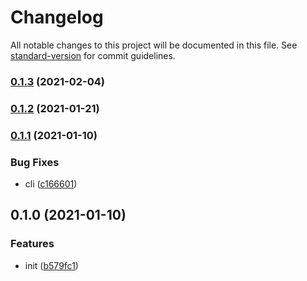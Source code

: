 # Changelog

All notable changes to this project will be documented in this file. See [standard-version](https://github.com/conventional-changelog/standard-version) for commit guidelines.

### [0.1.3](https://github.com/UniversalNotification/universal-notification-js/compare/v0.1.2...v0.1.3) (2021-02-04)

### [0.1.2](https://github.com/UniversalNotification/universal-notification-js/compare/v0.1.1...v0.1.2) (2021-01-21)

### [0.1.1](https://github.com/UniversalNotification/universal-notification-js/compare/v0.1.0...v0.1.1) (2021-01-10)


### Bug Fixes

* cli ([c166601](https://github.com/UniversalNotification/universal-notification-js/commit/c1666010e1594b0a1d05ef8877a5acce9ebf04ec))

## 0.1.0 (2021-01-10)


### Features

* init ([b579fc1](https://github.com/UniversalNotification/universal-notification-js/commit/b579fc1e1c7514c1142f2f4a472bf639e11661f4))
